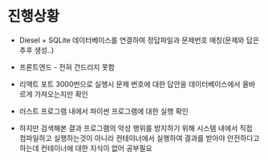 # 진행상황

-  Diesel + SQLite 데이터베이스를 연결하여 정답파일과 문제번호 매칭(문제와 답은 추후 생성..)

- 프론트엔드 - 전혀 건드리지 못함

- 리액트 포트 3000번으로 실행시 문제 번호에 대한 답안을 데이터베이스에서 올바르게 가져오는지만 확인

- 러스트 프로그램 내에서 파이썬 프로그램에 대한 실행 확인

- 하지만 검색해본 결과 프로그램의 악성 행위를 방지하기 위해 시스템 내에서 직접 컴파일하고 실행하는것이 아니라 컨테이너에서 실행하여 결과를 받아야 안전하다고 하는데 컨테이너에 대한 지식이 없어 공부필요